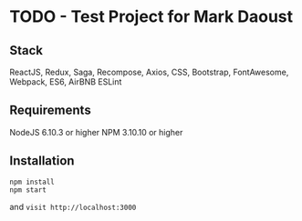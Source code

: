 # TODO - Test Project for Mark Daoust

## Stack
ReactJS, Redux, Saga, Recompose, Axios, CSS,
Bootstrap, FontAwesome,
Webpack, ES6,
AirBNB ESLint

## Requirements
NodeJS 6.10.3 or higher
NPM 3.10.10 or higher

## Installation

```
npm install
npm start
```

and `visit http://localhost:3000`
